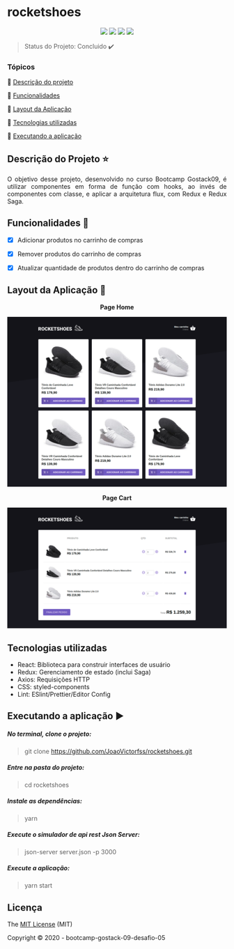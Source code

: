 # rocketshoes

<p align="center">
  <img src="https://img.shields.io/static/v1?label=react&message=framework&color=blue&style=plastic&logo=REACT"/>
  <img src="http://img.shields.io/static/v1?label=last-commit&message=july&color=information&style=plastic"/>
  <img src="http://img.shields.io/static/v1?label=license&message=MIT&color=green&style=plastic"/>
  <img src="http://img.shields.io/static/v1?label=status&message=concluido&color=GREEN&style=plastic"/>
</p>

> Status do Projeto: Concluido :heavy_check_mark:

### Tópicos 

:small_blue_diamond: [Descrição do projeto](#descrição-do-projeto-star)

:small_blue_diamond: [Funcionalidades](#funcionalidades-checkered_flag)

:small_blue_diamond: [Layout da Aplicação](#layout-da-aplicação-dash)

:small_blue_diamond: [Tecnologias utilizadas](#tecnologias-utilizadas)

:small_blue_diamond: [Executando a aplicação](#executando-a-aplicação-arrow_forward)

## Descrição do Projeto :star:
<p align="justify">O objetivo desse projeto, desenvolvido no curso Bootcamp Gostack09, é utilizar componentes em forma de função com hooks, ao invés
de componentes com classe, e aplicar a arquitetura flux, com Redux e Redux Saga.</p>


## Funcionalidades :checkered_flag:
- [X] Adicionar produtos no carrinho de compras
- [X] Remover produtos do carrinho de compras
- [X] Atualizar quantidade de produtos dentro do carrinho de compras



## Layout da Aplicação :dash:

<p align="center"><strong>Page Home</strong></p>

<img src="https://github.com/JoaoVictorfss/rocketshoes/blob/master/public/home.png">

<p align="center"><strong>Page Cart</strong></p>

<img src="https://github.com/JoaoVictorfss/rocketshoes/blob/master/public/cart.png"><br>



## Tecnologias utilizadas
  - React: Biblioteca para construir interfaces de usuário
  - Redux: Gerenciamento de estado (inclui Saga)
  - Axios: Requisições HTTP
  - CSS: styled-components
  - Lint: ESlint/Prettier/Editor Config

## Executando a aplicação :arrow_forward:
  ##### No terminal, clone o projeto:
   > git clone https://github.com/JoaoVictorfss/rocketshoes.git
  
  ##### Entre na pasta do projeto:
   > cd rocketshoes

  ##### Instale as dependências:
   > yarn 
  
  ##### Execute o simulador de api rest Json Server:
   > json-server server.json -p 3000
   
  ##### Execute a aplicação:
   > yarn start
  
  ## Licença 
  The [MIT License]() (MIT)

  Copyright :copyright: 2020 - bootcamp-gostack-09-desafio-05
